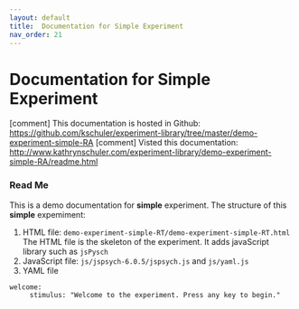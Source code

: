 ```yaml
---
layout: default
title:  Documentation for Simple Experiment
nav_order: 21
---
```

# Documentation for Simple Experiment

[comment] This documentation is hosted in Github: https://github.com/kschuler/experiment-library/tree/master/demo-experiment-simple-RA
[comment] Visted this documentation: http://www.kathrynschuler.com/experiment-library/demo-experiment-simple-RA/readme.html


### Read Me
This is a demo documentation for **simple** experiment. The structure of this **simple** expemiment:

1. HTML file: `demo-experiment-simple-RT/demo-experiment-simple-RT.html`
The HTML file is the skeleton of the experiment. It adds javaScript library such as `jsPysch`
3. JavaScript file: `js/jspsych-6.0.5/jspsych.js` and  `js/yaml.js`
4. YAML file
```
welcome:
     stimulus: "Welcome to the experiment. Press any key to begin."
```
<!--stackedit_data:
eyJoaXN0b3J5IjpbLTExNzMxMjczMSwxOTE3ODUwOTQ5LC03MD
gzNjkyMDcsLTE3NTUxNjAxMDYsOTk3MDgwODIyLDExODk5ODA3
MzQsMTYwOTI5NzE1MCwtNDkxNjM1NDc5LC0xOTQwNjkyMTQwLC
04NjQzMDMwNTEsLTczOTM2NTE0MCwxNTgxNDYzOTg2LC0xMDU5
NDM3NTczLDI5NjY1MjQ3MywxNzg4Nzk1NDc1LC0xOTYwNzI0Mz
Q0LDE3ODYwNTg1NTNdfQ==
-->
